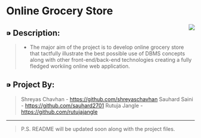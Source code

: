# Online Grocery Store 
<img src="https://user-images.githubusercontent.com/68887544/123539267-73822380-d756-11eb-88dc-2f270ceb94eb.png" align="right">

## ⁍ Description:
> * The major aim of the project is to develop online grocery store that tactfully illustrate the best possible use of DBMS concepts along with other front-end/back-end technologies creating a fully fledged workiing online web application. 


## ⁍ Project By:
> Shreyas Chavhan - https://github.com/shreyaschavhan
> Sauhard Saini - https://github.com/sauhard2701
> Rutuja Jangle - https://github.com/rutujajangle

---
> P.S. README will be updated soon along with the project files.
